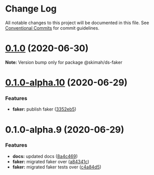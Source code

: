 # Change Log

All notable changes to this project will be documented in this file.
See [Conventional Commits](https://conventionalcommits.org) for commit guidelines.

# [0.1.0](https://github.com/skimah/skimah/compare/@skimah/ds-faker@0.1.0-alpha.10...@skimah/ds-faker@0.1.0) (2020-06-30)

**Note:** Version bump only for package @skimah/ds-faker





# [0.1.0-alpha.10](https://github.com/skimah/skimah/compare/@skimah/ds-faker@0.1.0-alpha.9...@skimah/ds-faker@0.1.0-alpha.10) (2020-06-29)


### Features

* **faker:** publish faker ([3352eb5](https://github.com/skimah/skimah/commit/3352eb5b67c714bc6ab4676ca4ec81a29fc09802))





# 0.1.0-alpha.9 (2020-06-29)


### Features

* **docs:** updated docs ([8a4c469](https://github.com/skimah/skimah/commit/8a4c469fd413a04625451ea244de541fc5dd25b0))
* **faker:** migrated faker over ([a84341c](https://github.com/skimah/skimah/commit/a84341c6c9b79a065f0de12436bcae4ec49ff7c0))
* **faker:** migrated faker tests over ([c4a84d5](https://github.com/skimah/skimah/commit/c4a84d55e49fca81dca64b086c6fa0166abc0071))
